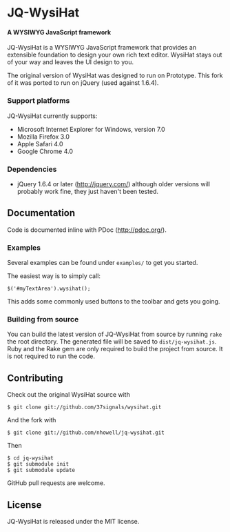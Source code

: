 JQ-WysiHat
=======

#### A WYSIWYG JavaScript framework

JQ-WysiHat is a WYSIWYG JavaScript framework that provides an extensible
foundation to design your own rich text editor. WysiHat stays out of your
way and leaves the UI design to you.

The original version of WysiHat was designed to run on Prototype. This fork of it was ported to run on jQuery (used against 1.6.4).

### Support platforms

JQ-WysiHat currently supports:

* Microsoft Internet Explorer for Windows, version 7.0
* Mozilla Firefox 3.0
* Apple Safari 4.0
* Google Chrome 4.0

### Dependencies

* jQuery 1.6.4 or later (http://jquery.com/) although older versions will probably work fine, they just haven't been tested.

## Documentation

Code is documented inline with PDoc (http://pdoc.org/).

### Examples

Several examples can be found under `examples/` to get you started.

The easiest way is to simply call:

    $('#myTextArea').wysihat();

This adds some commonly used buttons to the toolbar and gets you going.

### Building from source

You can build the latest version of JQ-WysiHat from source by running
`rake` the root directory. The generated file will be saved to
`dist/jq-wysihat.js`. Ruby and the Rake gem are only required to build
the project from source. It is not required to run the code.

## Contributing

Check out the original WysiHat source with

    $ git clone git://github.com/37signals/wysihat.git

And the fork with

    $ git clone git://github.com/nhowell/jq-wysihat.git

Then

    $ cd jq-wysihat
    $ git submodule init
    $ git submodule update

GitHub pull requests are welcome.

## License

JQ-WysiHat is released under the MIT license.
